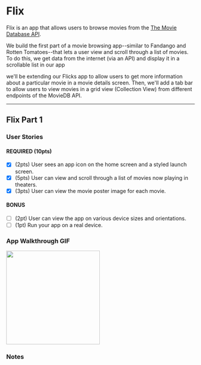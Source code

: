 # Flix

Flix is an app that allows users to browse movies from the [The Movie Database API](http://docs.themoviedb.apiary.io/#).

We build the first part of a movie browsing app--similar to Fandango and Rotten Tomatoes--that lets a user view and scroll through a list of movies. To do this, we get data from the internet (via an API) and display it in a scrollable list in our app

we'll be extending our Flicks app to allow users to get more information about a particular movie in a movie details screen. Then, we'll add a tab bar to allow users to view movies in a grid view (Collection View) from different endpoints of the MovieDB API.

---

## Flix Part 1

### User Stories

#### REQUIRED (10pts)
- [x] (2pts) User sees an app icon on the home screen and a styled launch screen.
- [x] (5pts) User can view and scroll through a list of movies now playing in theaters.
- [x] (3pts) User can view the movie poster image for each movie.

#### BONUS
- [ ] (2pt) User can view the app on various device sizes and orientations.
- [ ] (1pt) Run your app on a real device.

### App Walkthrough GIF


<img src="http://g.recordit.co/yz30pDuqhT.gif" width=250><br>

### Notes

